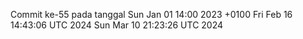 Commit ke-55 pada tanggal Sun Jan 01 14:00 2023 +0100
Fri Feb 16 14:43:06 UTC 2024
Sun Mar 10 21:23:26 UTC 2024
